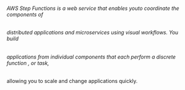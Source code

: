 ###### AWS Step Functions is a web service that enables youto coordinate the components of

###### distributed applications and microservices using visual workflows. You build

###### applications from individual components that each perform a discrete function , or task,
 allowing you to scale and change applications quickly.